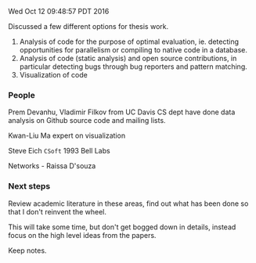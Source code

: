 Wed Oct 12 09:48:57 PDT 2016

Discussed a few different options for thesis work.

1. Analysis of code for the purpose of optimal evaluation, ie. detecting
   opportunities for parallelism or compiling to
   native code in a database.
2. Analysis of code (static analysis) and open source contributions, in
   particular detecting bugs through bug reporters and pattern matching.
3. Visualization of code

### People

Prem Devanhu, Vladimir Filkov from UC Davis CS dept have done data analysis
on Github source code and mailing lists.

Kwan-Liu Ma expert on visualization

Steve Eich `CSoft` 1993 Bell Labs

Networks - Raissa D'souza

### Next steps

Review academic literature in these areas, find out what has been done so
that I don't reinvent the wheel. 

This will take some time, but 
don't get bogged down in details, instead focus on the high level ideas from the papers.

Keep notes.
